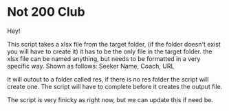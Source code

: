 # Not 200 Club

Hey!

This script takes a xlsx file from the target folder, (if the folder doesn't exist you will have to create it) it has to be the only file in the target folder.
the xlsx file can be named anything, but needs to be formatted in a very specific way. Shown as follows:
Seeker Name, Coach, URL

It will outout to a folder called res, if there is no res folder the script will create one.
The script will have to complete before it creates the output file.

The script is very finicky as right now, but we can update this if need be.